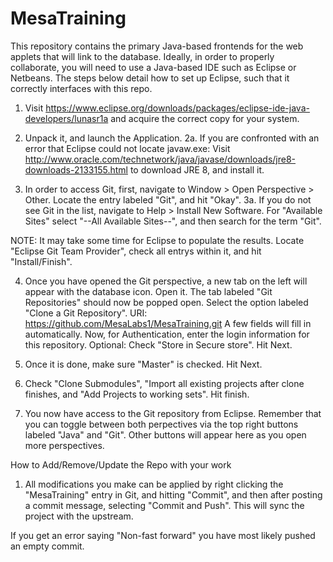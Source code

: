 # MesaTraining

This repository contains the primary Java-based frontends for the web applets that will link to the database. Ideally, in order to properly collaborate, you will need to use a Java-based IDE such as Eclipse or Netbeans. The steps below detail how to set up Eclipse, such that it correctly interfaces with this repo.

1. Visit https://www.eclipse.org/downloads/packages/eclipse-ide-java-developers/lunasr1a and acquire the correct copy for your system.


2. Unpack it, and launch the Application.
2a. If you are confronted with an error that Eclipse could not locate javaw.exe: Visit http://www.oracle.com/technetwork/java/javase/downloads/jre8-downloads-2133155.html to download JRE 8, and install it. 


3. In order to access Git, first, navigate to Window > Open Perspective > Other. Locate the entry labeled "Git", and hit "Okay".
3a. If you do not see Git in the list, navigate to Help > Install New Software. For "Available Sites" select "--All Available Sites--", and then search for the term "Git". 

NOTE: It may take some time for Eclipse to populate the results. Locate "Eclipse Git Team Provider", check all entrys within it, and hit "Install/Finish".

4. Once you have opened the Git perspective, a new tab on the left will appear with the database icon. Open it. The tab labeled "Git Repositories" should now be popped open. Select the option labeled "Clone a Git Repository". 
URI: https://github.com/MesaLabs1/MesaTraining.git
A few fields will fill in automatically. 
Now, for Authentication, enter the login information for this repository. 
Optional: Check "Store in Secure store". Hit Next.


5. Once it is done, make sure "Master" is checked. Hit Next.

6. Check "Clone Submodules", "Import all existing projects after clone finishes, and "Add Projects to working sets". Hit finish.

7. You now have access to the Git repository from Eclipse. Remember that you can toggle between both perpectives via the top 	 right buttons labeled "Java" and "Git". Other buttons will appear here as you open more perspectives.

How to Add/Remove/Update the Repo with your work
1. All modifications you make can be applied by right clicking the "MesaTraining" entry in Git, and hitting "Commit", and then after posting a commit message, selecting "Commit and Push". This will sync the project with the upstream.

If you get an error saying "Non-fast forward" you have most likely pushed an empty commit.
